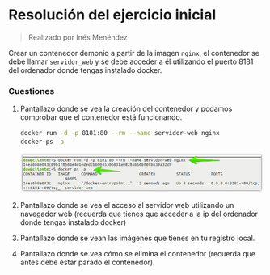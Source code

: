 # Resolución del ejercicio inicial

> Realizado por Inés Menéndez

Crear un contenedor demonio a partir de la imagen `nginx`, el contenedor se debe llamar `servidor_web` y se debe acceder a él utilizando el puerto 8181 del ordenador donde tengas instalado docker.

### Cuestiones 

1. Pantallazo donde se vea la creación del contenedor y podamos comprobar que el contenedor está funcionando.

   ```bash
   docker run -d -p 8181:80 --rm --name servidor-web nginx
   docker ps -a
   ```

   <img src="Ejercicio%20inicial.assets/image-20220309161117043.png" alt="image-20220309161117043" style="zoom:80%;" />

2. Pantallazo donde se vea el acceso al servidor web utilizando un navegador web (recuerda que tienes que acceder a la ip del ordenador donde tengas instalado docker)

3. Pantallazo donde se vean las imágenes que tienes en tu registro local.

4. Pantallazo donde se vea cómo se elimina el contenedor (recuerda que antes debe estar parado el contenedor).